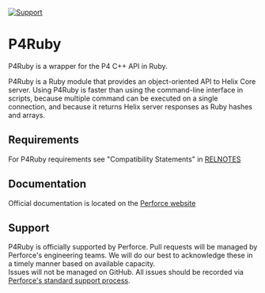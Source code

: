 [![Support](https://img.shields.io/badge/Support-Official-green.svg)](mailto:support@perforce.com)

# P4Ruby
P4Ruby is a wrapper for the P4 C++ API in Ruby.

P4Ruby is a Ruby module that provides an object-oriented API to Helix Core server. Using P4Ruby is faster than using the command-line interface in scripts, because multiple command can be executed on a single connection, and because it returns Helix server responses as Ruby hashes and arrays.

## Requirements
For P4Ruby requirements see "Compatibility Statements" in [RELNOTES](https://github.com/perforce/p4ruby/blob/master/RELNOTES.txt#L99)

## Documentation
Official documentation is located on the [Perforce website](https://www.perforce.com/manuals/p4ruby/Content/P4Ruby/Home-p4ruby.html)

## Support
P4Ruby is officially supported by Perforce.
Pull requests will be managed by Perforce's engineering teams. We will do our best to acknowledge these in a timely manner based on available capacity.  
Issues will not be managed on GitHub. All issues should be recorded via [Perforce's standard support process](https://www.perforce.com/support/request-support).
